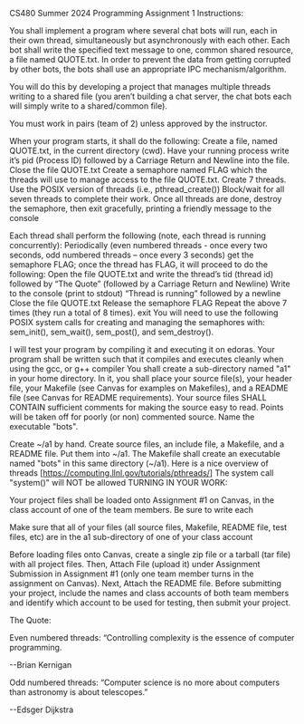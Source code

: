 CS480 Summer 2024 Programming Assignment 1 Instructions:

You shall implement a program where several chat bots will run, each in their own thread, simultaneously but asynchronously with each other.  Each bot shall write the specified text message to one, common shared resource, a file named QUOTE.txt.  In order to prevent the data from getting corrupted by other bots, the bots shall use an appropriate IPC mechanism/algorithm.

You will do this by developing a project that manages multiple threads writing to a shared file (you aren’t building a chat server, the chat bots each will simply write to a shared/common file).

You must work in pairs (team of 2) unless approved by the instructor.

When your program starts, it shall do the following:
Create a file, named QUOTE.txt, in the current directory (cwd).
Have your running process write it’s pid (Process ID) followed by a Carriage Return and Newline into the file.
Close the file QUOTE.txt
Create a semaphore named FLAG which the threads will use to manage access to the file QUOTE.txt.
Create 7 threads.  Use the POSIX version of threads (i.e.,  pthread_create())
Block/wait for all seven threads to complete their work.
Once all threads are done, destroy the semaphore, then exit gracefully, printing a friendly message to the console
 

Each thread shall perform the following (note, each thread is running concurrently):
Periodically (even numbered threads - once every two seconds, odd numbered threads – once every 3 seconds) get the semaphore FLAG; once the thread has FLAG, it will proceed to do the following:
Open the file QUOTE.txt and write the thread’s tid (thread id) followed by “The Quote” (followed by a Carriage Return and Newline)
Write to the console (print to stdout) “Thread <thread id> is running” followed by a newline
Close the file QUOTE.txt
Release the semaphore FLAG
Repeat the above 7 times (they run a total of 8 times).
exit
You will need to use the following POSIX system calls for creating and managing the semaphores with: sem_init(), sem_wait(), sem_post(), and sem_destroy().

I will test your program by compiling it and executing it on edoras. Your program shall be written such that it compiles and executes cleanly when using the gcc, or g++ compiler You shall create a sub-directory named "a1" in your home directory. In it, you shall place your source file(s), your header file, your Makefile (see Canvas for examples on Makefiles), and a README file (see Canvas for README requirements). Your source files SHALL CONTAIN sufficient comments for making the source easy to read. Points will be taken off for poorly (or non) commented source. Name the executable "bots".

Create ~/a1 by hand.
Create source files, an include file, a Makefile, and a README file. Put them into ~/a1.
The Makefile shall create an executable named "bots" in this same directory (~/a1).
Here is a nice overview of threads [https://computing.llnl.gov/tutorials/pthreads/]
The system call "system()" will NOT be allowed
TURNING IN YOUR WORK:

Your project files shall be loaded onto Assignment #1 on Canvas, in the class account of one of the team members.  Be sure to write each

Make sure that all of your files (all source files, Makefile, README file, test files, etc) are in the a1 sub-directory of one of your class account

Before loading files onto Canvas, create a single zip file or a tarball (tar file) with all project files.  Then, Attach File (upload it) under Assignment Submission in Assignment #1 (only one team member turns in the assignment on Canvas).  Next, Attach the README file.  Before submitting your project, include the names and class accounts of both team members and identify which account to be used for testing, then submit your project.

The Quote:

Even numbered threads:  “Controlling complexity is the essence of computer programming.

 --Brian Kernigan

Odd numbered threads:  “Computer science is no more about computers than astronomy is about telescopes.”    

 --Edsger Dijkstra

